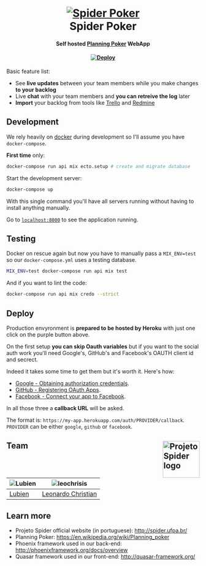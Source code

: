 <h1 align="center">
  <br>
  <a href="http://www.amitmerchant.com/electron-markdownify">
    <img src="http://i.imgur.com/zEc6PeF.png" alt="Spider Poker">
  </a>
  <br>
  Spider Poker
  <br>
</h1>

<h4 align="center">Self hosted <a href="https://en.wikipedia.org/wiki/Planning_poker" target="_blank">Planning Poker</a> WebApp</h4>

<h4 align="center">
  <a href="https://heroku.com/deploy?template=https://github.com/projeto-spider/spider-poker">
    <img src="https://www.herokucdn.com/deploy/button.svg" alt="Deploy">
  </a>
</h4>

Basic feature list:

  * See **live updates** between your team members while you make changes **to your backlog**
  * Live **chat** with your team members and **you can retreive the log** later
  * **Import** your backlog from tools like [Trello](https://trello.com/) and [Redmine](http://www.redmine.org/)

## Development

We rely heavily on [docker](https://docs.docker.com/engine/installation/#cloud) during development so I'll assume you have `docker-compose`.

**First time** only:

```sh
docker-compose run api mix ecto.setup # create and migrate database
```

Start the development server:

```sh
docker-compose up
```

With this single command you'll have all servers running without having to install anything manually.

Go to [`localhost:8000`](http://localhost:8000) to see the application running.

## Testing

Docker on rescue again but now you have to manually pass a `MIX_ENV=test` so our `docker-compose.yml` uses a testing database.

```sh
MIX_ENV=test docker-compose run api mix test
```

And if you want to lint the code:

```sh
docker-compose run api mix credo --strict
```

## Deploy

Production envyronment is **prepared to be hosted by Heroku** with just one click on the purple button above.

On the first setup **you can skip Oauth variables** but if you want to the
social auth work you'll need Google's, GitHub's and Facebook's OAUTH client id and secrect.

Indeed it takes some time to get them but it's worth it. Here's how:

* [Google - Obtaining authorization credentials](https://developers.google.com/youtube/analytics/registering_an_application).
* [GitHub - Registering OAuth Apps](https://developer.github.com/apps/building-integrations/setting-up-and-registering-oauth-apps/registering-oauth-apps/).
* [Facebook - Connect your app to Facebook](https://auth0.com/docs/connections/social/facebook).

In all those three a **callback URL** will be asked.

The format is: `https://my-app.herokuapp.com/auth/PROVIDER/callback`. `PROVIDER` can be either `google`, `github` or `facebook`.

<div>
  <h2>
    Team<a href="http://spider.ufpa.br/"><img src="http://i.imgur.com/ojl8970.png" alt="Projeto Spider logo" align="right" height="96"/></a>
  </h2>
</div>

![Lubien](https://avatars.githubusercontent.com/u/9121359?s=130) | ![leochrisis](https://avatars.githubusercontent.com/u/24917387?s=130)
---|---
[Lubien](http://lubien.me) | [Leonardo Christian](https://github.com/leochrisis)

## Learn more

  * Projeto Spider official website (in portuguese): http://spider.ufpa.br/
  * Planning Poker: https://en.wikipedia.org/wiki/Planning_poker
  * Phoenix framework used in our back-end: http://phoenixframework.org/docs/overview
  * Quasar framework used in our front-end: http://quasar-framework.org/
